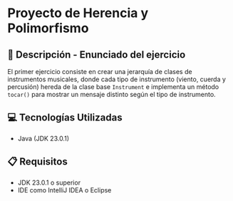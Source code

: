 # Proyecto de Herencia y Polimorfismo

## 📄 Descripción - Enunciado del ejercicio
El primer ejercicio consiste en crear una jerarquía de clases de instrumentos musicales, donde cada tipo de instrumento (viento, cuerda y percusión) hereda de la clase base `Instrument` e implementa un método `tocar()` para mostrar un mensaje distinto según el tipo de instrumento.

## 💻 Tecnologías Utilizadas
- Java (JDK 23.0.1)

## 📋 Requisitos
- JDK 23.0.1 o superior
- IDE como IntelliJ IDEA o Eclipse
